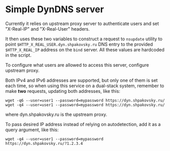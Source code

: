 Simple DynDNS server
====================

Currently it relies on upstream proxy server to authenticate users and set "X-Real-IP" and "X-Real-User" headers.

It then uses these two variables to construct a request to `nsupdate` utility to point `$HTTP_X_REAL_USER.dyn.shpakovsky.ru` DNS entry to the provided `$HTTP_X_REAL_IP` address on the `bind` server. All these values are hardcoded in the script.

To configure what users are allowed to access this server, configure upstream proxy.

Both IPv4 and IPv6 addresses are supported, but only one of them is set each time, so when using this service on a dual-stack system, remember to make **two** requests, updating both addresses, like this:

	wget -q6 --user=user1 --password=mypassword https://dyn.shpakovsky.ru/
	wget -q4 --user=user1 --password=mypassword https://dyn.shpakovsky.ru/

where dyn.shpakovsky.ru is the upstream proxy.

To pass desired IP address instead of relying on autodetection, add it as a query argument, like this:

	wget -q4 --user=user1 --password=mypassword https://dyn.shpakovsky.ru/?1.2.3.4
